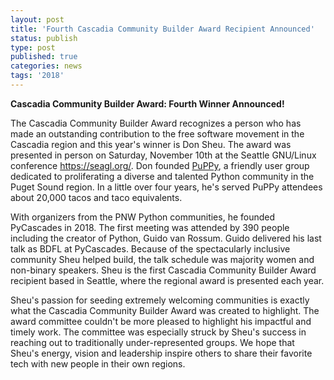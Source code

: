 ```yaml
---
layout: post
title: 'Fourth Cascadia Community Builder Award Recipient Announced'
status: publish
type: post
published: true
categories: news
tags: '2018'
---
```


**Cascadia Community Builder Award: Fourth Winner Announced!**

The Cascadia Community Builder Award recognizes a person who has made an outstanding contribution to the free software movement in the Cascadia region and this year's winner is Don Sheu. The award was presented in person on Saturday, November 10th at the Seattle GNU/Linux conference <https://seagl.org/>. Don founded <a href="https://www.meetup.com/PSPPython/">PuPPy</a>, a friendly user group dedicated to proliferating a diverse and talented Python community in the Puget Sound region. In a little over four years, he's served PuPPy attendees about 20,000 tacos and taco equivalents.

With organizers from the PNW Python communities, he founded PyCascades in 2018. The first meeting was attended by 390 people including the creator of Python, Guido van Rossum. Guido delivered his last talk as BDFL at PyCascades. Because of the spectacularly inclusive community Sheu helped build, the talk schedule was majority women and non-binary speakers. Sheu is the first Cascadia Community Builder Award recipient based in Seattle, where the regional award is presented each year.

Sheu's passion for seeding extremely welcoming communities is exactly what the Cascadia Community Builder Award was created to highlight. The award committee couldn't be more pleased to highlight his impactful and timely work. The committee was especially struck by Sheu's success in reaching out to traditionally under-represented groups. We hope that Sheu's energy, vision and leadership inspire others to share their favorite tech with new people in their own regions.
